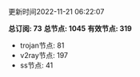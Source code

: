 更新时间2022-11-21 06:22:07

**总订阅: 73**
**总节点: 1045**
**有效节点: 319**
- trojan节点: 81
- v2ray节点: 197
- ss节点: 41
